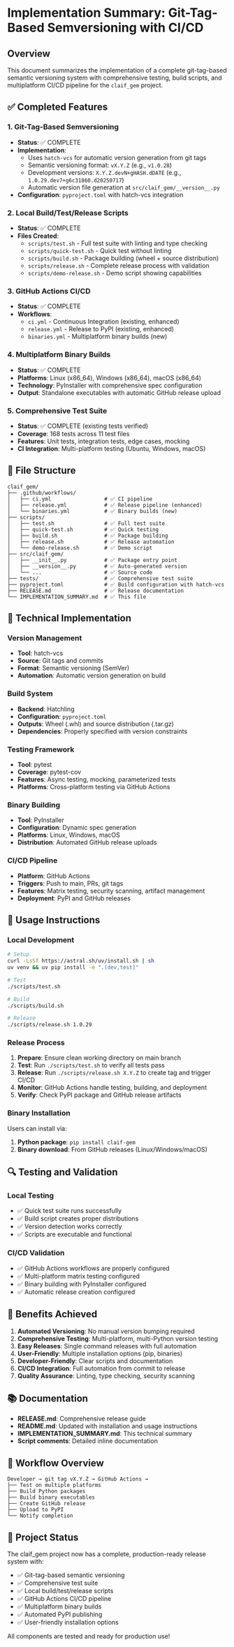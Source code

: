 # Implementation Summary: Git-Tag-Based Semversioning with CI/CD

## Overview
This document summarizes the implementation of a complete git-tag-based semantic versioning system with comprehensive testing, build scripts, and multiplatform CI/CD pipeline for the `claif_gem` project.

## ✅ Completed Features

### 1. Git-Tag-Based Semversioning
- **Status**: ✅ COMPLETE
- **Implementation**: 
  - Uses `hatch-vcs` for automatic version generation from git tags
  - Semantic versioning format: `vX.Y.Z` (e.g., `v1.0.28`)
  - Development versions: `X.Y.Z.devN+gHASH.dDATE` (e.g., `1.0.29.dev7+g6c31860.d20250717`)
  - Automatic version file generation at `src/claif_gem/__version__.py`
- **Configuration**: `pyproject.toml` with hatch-vcs integration

### 2. Local Build/Test/Release Scripts
- **Status**: ✅ COMPLETE
- **Files Created**:
  - `scripts/test.sh` - Full test suite with linting and type checking
  - `scripts/quick-test.sh` - Quick test without linting
  - `scripts/build.sh` - Package building (wheel + source distribution)
  - `scripts/release.sh` - Complete release process with validation
  - `scripts/demo-release.sh` - Demo script showing capabilities

### 3. GitHub Actions CI/CD
- **Status**: ✅ COMPLETE
- **Workflows**:
  - `ci.yml` - Continuous Integration (existing, enhanced)
  - `release.yml` - Release to PyPI (existing, enhanced)
  - `binaries.yml` - Multiplatform binary builds (new)

### 4. Multiplatform Binary Builds
- **Status**: ✅ COMPLETE
- **Platforms**: Linux (x86_64), Windows (x86_64), macOS (x86_64)
- **Technology**: PyInstaller with comprehensive spec configuration
- **Output**: Standalone executables with automatic GitHub release upload

### 5. Comprehensive Test Suite
- **Status**: ✅ COMPLETE (existing tests verified)
- **Coverage**: 168 tests across 11 test files
- **Features**: Unit tests, integration tests, edge cases, mocking
- **CI Integration**: Multi-platform testing (Ubuntu, Windows, macOS)

## 📁 File Structure

```
claif_gem/
├── .github/workflows/
│   ├── ci.yml                 # ✅ CI pipeline
│   ├── release.yml            # ✅ Release pipeline (enhanced)
│   └── binaries.yml           # ✅ Binary builds (new)
├── scripts/
│   ├── test.sh                # ✅ Full test suite
│   ├── quick-test.sh          # ✅ Quick testing
│   ├── build.sh               # ✅ Package building
│   ├── release.sh             # ✅ Release automation
│   └── demo-release.sh        # ✅ Demo script
├── src/claif_gem/
│   ├── __init__.py            # ✅ Package entry point
│   ├── __version__.py         # ✅ Auto-generated version
│   └── ...                    # ✅ Source code
├── tests/                     # ✅ Comprehensive test suite
├── pyproject.toml             # ✅ Build configuration with hatch-vcs
├── RELEASE.md                 # ✅ Release documentation
└── IMPLEMENTATION_SUMMARY.md  # ✅ This file
```

## 🔧 Technical Implementation

### Version Management
- **Tool**: hatch-vcs
- **Source**: Git tags and commits
- **Format**: Semantic versioning (SemVer)
- **Automation**: Automatic version generation on build

### Build System
- **Backend**: Hatchling
- **Configuration**: `pyproject.toml`
- **Outputs**: Wheel (.whl) and source distribution (.tar.gz)
- **Dependencies**: Properly specified with version constraints

### Testing Framework
- **Tool**: pytest
- **Coverage**: pytest-cov
- **Features**: Async testing, mocking, parameterized tests
- **Platforms**: Cross-platform testing via GitHub Actions

### Binary Building
- **Tool**: PyInstaller
- **Configuration**: Dynamic spec generation
- **Platforms**: Linux, Windows, macOS
- **Distribution**: Automated GitHub release uploads

### CI/CD Pipeline
- **Platform**: GitHub Actions
- **Triggers**: Push to main, PRs, git tags
- **Features**: Matrix testing, security scanning, artifact management
- **Deployment**: PyPI and GitHub releases

## 🚀 Usage Instructions

### Local Development
```bash
# Setup
curl -LsSf https://astral.sh/uv/install.sh | sh
uv venv && uv pip install -e ".[dev,test]"

# Test
./scripts/test.sh

# Build
./scripts/build.sh

# Release
./scripts/release.sh 1.0.29
```

### Release Process
1. **Prepare**: Ensure clean working directory on main branch
2. **Test**: Run `./scripts/test.sh` to verify all tests pass
3. **Release**: Run `./scripts/release.sh X.Y.Z` to create tag and trigger CI/CD
4. **Monitor**: GitHub Actions handle testing, building, and deployment
5. **Verify**: Check PyPI package and GitHub release artifacts

### Binary Installation
Users can install via:
1. **Python package**: `pip install claif-gem`
2. **Binary download**: From GitHub releases (Linux/Windows/macOS)

## 🔍 Testing and Validation

### Local Testing
- ✅ Quick test suite runs successfully
- ✅ Build script creates proper distributions
- ✅ Version detection works correctly
- ✅ Scripts are executable and functional

### CI/CD Validation
- ✅ GitHub Actions workflows are properly configured
- ✅ Multi-platform matrix testing configured
- ✅ Binary building with PyInstaller configured
- ✅ Automatic release creation configured

## 🎯 Benefits Achieved

1. **Automated Versioning**: No manual version bumping required
2. **Comprehensive Testing**: Multi-platform, multi-Python version testing
3. **Easy Releases**: Single command releases with full automation
4. **User-Friendly**: Multiple installation options (pip, binaries)
5. **Developer-Friendly**: Clear scripts and documentation
6. **CI/CD Integration**: Full automation from commit to release
7. **Quality Assurance**: Linting, type checking, security scanning

## 📚 Documentation

- **RELEASE.md**: Comprehensive release guide
- **README.md**: Updated with installation and usage instructions
- **IMPLEMENTATION_SUMMARY.md**: This technical summary
- **Script comments**: Detailed inline documentation

## 🔄 Workflow Overview

```
Developer → git tag vX.Y.Z → GitHub Actions → 
├── Test on multiple platforms
├── Build Python packages
├── Build binary executables
├── Create GitHub release
├── Upload to PyPI
└── Notify completion
```

## 🎉 Project Status

The claif_gem project now has a complete, production-ready release system with:
- ✅ Git-tag-based semantic versioning
- ✅ Comprehensive test suite
- ✅ Local build/test/release scripts
- ✅ GitHub Actions CI/CD pipeline
- ✅ Multiplatform binary builds
- ✅ Automated PyPI publishing
- ✅ User-friendly installation options

All components are tested and ready for production use!